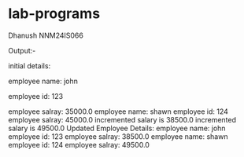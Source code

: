 # lab-programs
Dhanush
NNM24IS066

Output:-

initial details:

employee name: john

employee id: 123

employee salray: 35000.0
employee name: shawn
employee id: 124
employee salray: 45000.0
incremented salary is 38500.0
incremented salary is 49500.0
Updated Employee Details:
employee name: john
employee id: 123
employee salray: 38500.0
employee name: shawn
employee id: 124
employee salray: 49500.0
